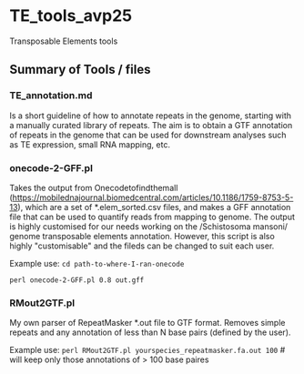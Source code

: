 # TE_tools_avp25
 Transposable Elements tools

## Summary of Tools / files

### TE_annotation.md
Is a short guideline of how to annotate repeats in the genome, starting with a manually curated library of repeats. The aim is to obtain a GTF annotation of repeats in the genome that can be used for downstream analyses such as TE expression, small RNA mapping, etc. 

### onecode-2-GFF.pl
Takes the output from Onecodetofindthemall (https://mobilednajournal.biomedcentral.com/articles/10.1186/1759-8753-5-13), which are a set of *.elem_sorted.csv files, and makes a GFF annotation file that can be used to quantify reads from mapping to genome. The output is highly customised for our needs working on the /Schistosoma mansoni/ genome transposable elements annotation. However, this script is also highly "customisable" and the fileds can be changed to suit each user. 

Example use:
`cd path-to-where-I-ran-onecode`

`perl onecode-2-GFF.pl 0.8 out.gff`

### RMout2GTF.pl
My own parser of RepeatMasker *.out file to GTF format. Removes simple repeats and any annotation of less than N base pairs (defined by the user). 

Example use:
`perl RMout2GTF.pl yourspecies_repeatmasker.fa.out 100` # will keep only those annotations of > 100 base paires

